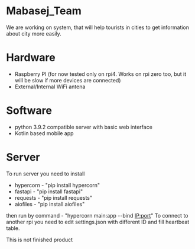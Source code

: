 # Mabasej_Team
We are working on system, that will help tourists in cities to get information about city more easily.

# Hardware
- Raspberry PI (for now tested only on rpi4. Works on rpi zero too, but it will be slow if more devices are connected)
- External/Internal WiFi antena

# Software
- python 3.9.2 compatible server with basic web interface
- Kotlin based mobile app

# Server
To run server you need to install
- hypercorn - "pip install hypercorn"
- fastapi - "pip install fastapi"
- requests - "pip install requests"
- aiofiles - "pip install aiofiles"

then run by command - "hypercorn main:app --bind <IP:port>"
To connect to another rpi you need to edit settings.json with different ID and fill heartbeat table.

This is not finished product
